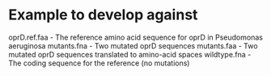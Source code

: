 # Example to develop against

oprD.ref.faa - The reference amino acid sequence for oprD in Pseudomonas aeruginosa
mutants.fna - Two mutated oprD sequences
mutants.faa - Two mutated oprD sequences translated to amino-acid spaces
wildtype.fna - The coding sequence for the reference (no mutations)


